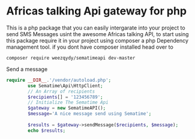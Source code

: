 # Africas talking Api gateway for php 
This is a php package that you can easily intergarate into your project to send SMS Messages usint the awesome Africas talking API, to start using this package require it in your project using composer a php Dependency management tool.
if you dont have composer installed head over to 
 ```
 composer require weezqydy/sematimeapi dev-master
 ```
Send a message
```php
require __DIR__.'/vendor/autoload.php';
        use Sematime\Api\HttpClient;
        // An Array of recipients
        $recipients[] = '123456789';
        // Initialize The Sematime Api
        $gateway = new SematimeAPI();
        $message='A nice message send using Sematime';
       
        $results = $gateway->sendMessage($recipients, $message);
        echo $results;
        
 ```
 
